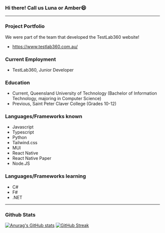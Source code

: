 ### Hi there! Call us Luna or Amber😄
_________________________________________________________________________________________________________________________________________________________________________
### Project Portfolio
We were part of the team that developed the TestLab360 website!
- https://www.testlab360.com.au/

### Current Employment
- TestLab360, Junior Developer

### Education
- Current, Queensland University of Technology (Bachelor of Information Technology, majoring in Computer Science)
- Previous, Saint Peter Claver College (Grades 10-12)

### Languages/Frameworks known
- Javascript
- Typescript
- Python
- Tailwind.css
- MUI
- React Native
- React Native Paper
- Node.JS

### Languages/Frameworks learning
- C#
- F#
- .NET
_________________________________________________________________________________________________________________________________________________________________________
### Github Stats

[![Anurag's GitHub stats](https://github-readme-stats.vercel.app/api?username=Singularity-1&theme=nightowl&count_private=true)](https://github.com/anuraghazra/github-readme-stats) 
[![GitHub Streak](https://github-readme-streak-stats.herokuapp.com/?user=Singularity-1&theme=nightowl)](https://git.io/streak-stats)
<!--
**Singularity-1/Singularity-1** is a ✨ _special_ ✨ repository because its `README.md` (this file) appears on your GitHub profile.

Here are some ideas to get you started:

- 🔭 I’m currently working on ...
- 🌱 I’m currently learning ...
- 👯 I’m looking to collaborate on ...
- 🤔 I’m looking for help with ...
- 💬 Ask me about ...
- 📫 How to reach me: ...
- 😄 Pronouns: ...
- ⚡ Fun fact: ...
-->
